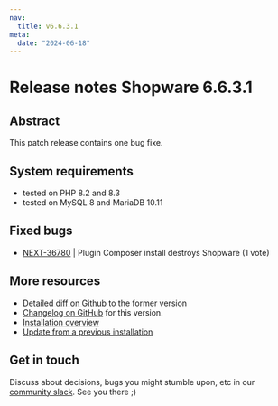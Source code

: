 ```yaml
---
nav:
  title: v6.6.3.1
meta:
  date: "2024-06-18"
---
```

# Release notes Shopware 6.6.3.1

## Abstract

This patch release contains one bug fixe.

## System requirements

* tested on PHP 8.2 and 8.3
* tested on MySQL 8 and MariaDB 10.11

## Fixed bugs

* [NEXT-36780](https://issues.shopware.com/issues/NEXT-36780) | Plugin Composer install destroys Shopware (1 vote)

## More resources

* [Detailed diff on Github](https://github.com/shopware/shopware/compare/v6.6.3.0...v6.6.3.1) to the former version
* [Changelog on GitHub](https://github.com/shopware/shopware/blob/v6.6.3.1/CHANGELOG.md) for this version.
* [Installation overview](https://developer.shopware.com/docs/guides/installation/)
* [Update from a previous installation](https://developer.shopware.com/docs/guides/installation/template.html#update-shopware)

## Get in touch

Discuss about decisions, bugs you might stumble upon, etc in our [community slack](https://slack.shopware.com). See you there ;)
